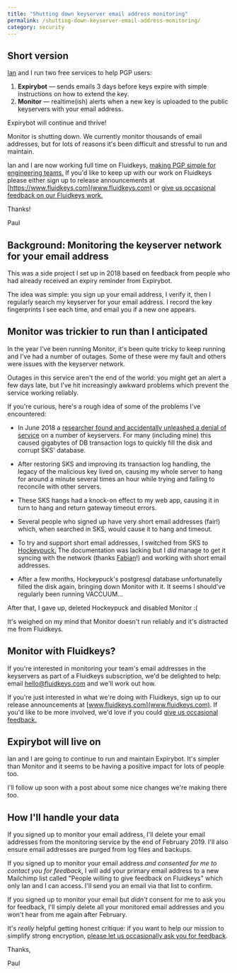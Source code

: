 ```yaml
---
title: "Shutting down keyserver email address monitoring"
permalink: /shutting-down-keyserver-email-address-monitoring/
category: security
---
```


## Short version

[Ian](https://twitter.com/idrysdale) and I run two free services to help PGP users:


1.  **Expirybot** — sends emails 3 days before keys expire with simple instructions on how to extend the key.
1.  **Monitor** — realtime(ish) alerts when a new key is uploaded to the public keyservers with your email address.

Expirybot will continue and thrive!

Monitor is shutting down. We currently monitor thousands of email addresses, but for lots of reasons it's been difficult and stressful to run and maintain.

Ian and I are now working full time on Fluidkeys, [making PGP simple for engineering teams.](https://www.fluidkeys.com/fluidkeys-v1-preview/) If you'd like to keep up with our work on Fluidkeys please either sign up to release announcements at [https://www.fluidkeys.com](www.fluidkeys.com) or [give us occasional feedback on our Fluidkeys work.][fluidkeys-feedback-list]

Thanks!

Paul

<!--more-->

## Background: Monitoring the keyserver network for your email address

This was a side project I set up in 2018 based on feedback from people who had already received an expiry reminder from Expirybot.

The idea was simple: you sign up your email address, I verify it, then I regularly search my keyserver for your email address. I record the key fingerprints I see each time, and email you if a new one appears.


## Monitor was trickier to run than I anticipated

In the year I've been running Monitor, it's been quite tricky to keep running and I've had a number of outages. Some of these were my fault and others were issues with the keyserver network.

Outages in this service aren't the end of the world: you might get an alert a few days late, but I've hit increasingly awkward problems which prevent the service working reliably.

If you're curious, here's a rough idea of some of the problems I've encountered:


*   In June 2018 a [researcher found and accidentally unleashed a denial of service](https://bitbucket.org/skskeyserver/sks-keyserver/issues/60/denial-of-service-via-large-uid-packets) on a number of keyservers. For many (including mine) this caused gigabytes of DB transaction logs to quickly fill the disk and corrupt SKS' database.

*   After restoring SKS and improving its transaction log handling, the legacy of the malicious key lived on, causing my whole server to hang for around a minute several times an hour while trying and failing to reconcile with other servers.

*   These SKS hangs had a knock-on effect to my web app, causing it in turn to hang and return gateway timeout errors.

*   Several people who signed up have very short email addresses (fair!) which, when searched in SKS, would cause it to hang and timeout.

*   To try and support short email addresses, I switched from SKS to [Hockeypuck.](https://hockeypuck.github.io/) The documentation was lacking but I _did_ manage to get it syncing with the network (thanks [Fabian](https://lists.nongnu.org/archive/html/sks-devel/2018-08/msg00024.html)!) and working with short email addresses.

*   After a few months, Hockeypuck's postgresql database unfortunatelly filled the disk again, bringing down Monitor with it. It seems I should've regularly been running VACCUUM...

After that, I gave up, deleted Hockeypuck and disabled Monitor :(

It's weighed on my mind that Monitor doesn't run reliably and it's distracted me from Fluidkeys.


## Monitor with Fluidkeys?

If you're interested in monitoring your team's email addresses in the keyservers as part of a Fluidkeys subscription, we'd be delighted to help: email [hello@fluidkeys.com](mailto:hello@fluidkeys.com) and we'll work out how.

If you're just interested in what we're doing with Fluidkeys, sign up to our release announcements at [www.fluidkeys.com](www.fluidkeys.com). If you'd like to be more involved, we'd love if you could [give us occasional feedback.][fluidkeys-feedback-list]


## Expirybot will live on

Ian and I are going to continue to run and maintain Expirybot. It's simpler than Monitor and it seems to be having a positive impact for lots of people too.

I'll follow up soon with a post about some nice changes we're making there too.

## How I'll handle your data

If you signed up to monitor your email address, I'll delete your email addresses from the monitoring service by the end of February 2019. I'll also ensure email addresses are purged from log files and backups.

If you signed up to monitor your email address _and consented for me to contact you for feedback_, I will add your primary email address to a new Mailchimp list called "People willing to give feedback on Fluidkeys" which only Ian and I can access. I'll send you an email via that list to confirm.

If you signed up to monitor your email but _didn't_ consent for me to ask you for feedback, I'll simply delete all your monitored email addresses and you won't hear from me again after February.

It's _really_ helpful getting honest critique: if you want to help our mission to simplify strong encryption, [please let us occasionally ask you for feedback][fluidkeys-feedback-list].

Thanks,

Paul

[fluidkeys-feedback-list]: https://eepurl.com/gffcu9
[paul-twitter]: https://twitter.com/paul_furley
